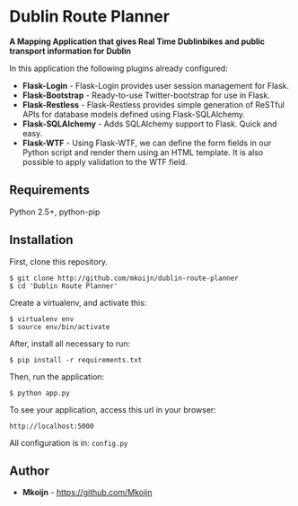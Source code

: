 # Dublin Route Planner

**A Mapping Application that gives Real Time Dublinbikes and public transport information for Dublin**

In this application the following plugins already configured:

* **Flask-Login** - Flask-Login provides user session management for Flask.
* **Flask-Bootstrap** - Ready-to-use Twitter-bootstrap for use in Flask.
* **Flask-Restless** - Flask-Restless provides simple generation of ReSTful APIs for database models defined using Flask-SQLAlchemy.
* **Flask-SQLAlchemy** - Adds SQLAlchemy support to Flask. Quick and easy.
* **Flask-WTF** - Using Flask-WTF, we can define the form fields in our Python script and render them using an HTML template. It is also possible to apply validation to the WTF field.

## Requirements

Python 2.5+, python-pip

## Installation

First, clone this repository.

    $ git clone http://github.com/mkoijn/dublin-route-planner
    $ cd 'Dublin Route Planner'

Create a virtualenv, and activate this:

    $ virtualenv env
    $ source env/bin/activate

After, install all necessary to run:

    $ pip install -r requirements.txt

Then, run the application:

	$ python app.py

To see your application, access this url in your browser:

	http://localhost:5000

All configuration is in: `config.py`


## Author

* **Mkoijn** - https://github.com/Mkoijn
